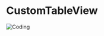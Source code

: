 # CustomTableView

<img align ="center" alt="Coding" src="https://github.com/utkugzl/CustomTableView/assets/100433115/f746b662-2e24-4a1a-b2c3-8fa36bb4e3a4">
